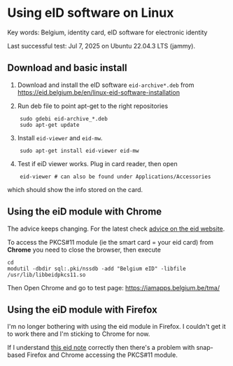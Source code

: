 # Using eID software on Linux

Key words: Belgium, identity card, eID software for electronic identity

Last successful test: Jul 7, 2025 on Ubuntu 22.04.3 LTS (jammy).

## Download and basic install
 
1. Download and install the eID software `eid-archive*.deb` from
	https://eid.belgium.be/en/linux-eid-software-installation

2. Run deb file to point apt-get to the right repositories

``` 
    sudo gdebi eid-archive_*.deb 
    sudo apt-get update
``` 

3. Install `eid-viewer` and `eid-mw`.
``` 
    sudo apt-get install eid-viewer eid-mw
``` 

4. Test if eiD viewer works. Plug in card reader, then open
``` 
    eid-viewer # can also be found under Applications/Accessories
``` 
   which should show the info stored on the card.


## Using the eiD module with Chrome

The advice keeps changing. For the latest check [advice on the
eid website](https://eid.belgium.be/nl/aanmelden-met-eid#7311).

To access the PKCS#11 module (ie the smart card = your eid card) from **Chrome** you need to close the browser, then execute 
```
cd
modutil -dbdir sql:.pki/nssdb -add "Belgium eID" -libfile /usr/lib/libbeidpkcs11.so
```

Then Open Chrome and go to test page: https://iamapps.belgium.be/tma/



## Using the eiD module with Firefox

I'm no longer bothering with using the eid module in Firefox. I couldn't get it to work there and I'm sticking to Chrome for now.

If I understand [this eid note](https://eid.belgium.be/nl/faq/waarom-het-gebruik-van-de-eid-niet-mogelijk-met-software-snap-enof-flatpak#7636)
correctly then there's a problem with snap-based Firefox and Chrome accessing the PKCS#11 module. 

